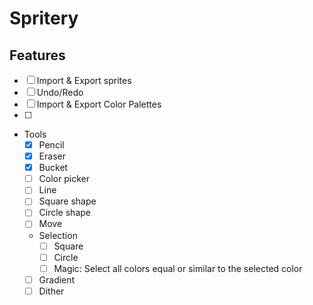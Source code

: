 # Spritery

## Features
- [ ] Import & Export sprites
- [ ] Undo/Redo
- [ ] Import & Export Color Palettes
- [ ] 
- Tools
  - [x] Pencil
  - [x] Eraser
  - [x] Bucket
  - [ ] Color picker
  - [ ] Line
  - [ ] Square shape
  - [ ] Circle shape
  - [ ] Move
  - Selection
      - [ ] Square
      - [ ] Circle
      - [ ] Magic: Select all colors equal or similar to the selected color
  - [ ] Gradient
  - [ ] Dither